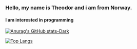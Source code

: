 ### Hello, my name is Theodor and i am from Norway.
#### I am interested in programming

[![Anurag's GitHub stats-Dark](https://github-readme-stats.vercel.app/api?username=CaptainTheoball&show_icons=true&theme=dark#gh-dark-mode-only)](https://github.com/anuraghazra/github-readme-stats#gh-dark-mode-only)

[![Top Langs](https://github-readme-stats.vercel.app/api/top-langs/?username=CaptainTheoball&layout=donut)](https://github.com/anuraghazra/github-readme-stats)
